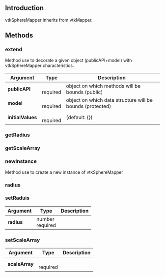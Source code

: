 ## Introduction

vtkSphereMapper inherits from vtkMapper.




## Methods


### extend

Method use to decorate a given object (publicAPI+model) with vtkSphereMapper characteristics.


| Argument | Type | Description |
| ------------- | ------------- | ----- |
| **publicAPI** | <span class="arg-type"></span></br></span><span class="arg-required">required</span> | object on which methods will be bounds (public) |
| **model** | <span class="arg-type"></span></br></span><span class="arg-required">required</span> | object on which data structure will be bounds (protected) |
| **initialValues** | <span class="arg-type"></span></br></span><span class="arg-required">required</span> | (default: {}) |


### getRadius





### getScaleArray





### newInstance

Method use to create a new instance of vtkSphereMapper



### radius





### setRaduis




| Argument | Type | Description |
| ------------- | ------------- | ----- |
| **radius** | <span class="arg-type">number</span></br></span><span class="arg-required">required</span> |  |


### setScaleArray




| Argument | Type | Description |
| ------------- | ------------- | ----- |
| **scaleArray** | <span class="arg-type"></span></br></span><span class="arg-required">required</span> |  |


